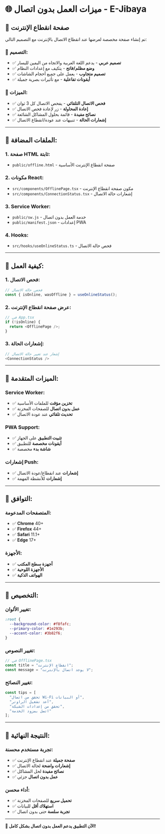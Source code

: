 # 🌐 ميزات العمل بدون اتصال - E-Jibaya

## 📱 **صفحة انقطاع الإنترنت**

تم إنشاء صفحة مخصصة لعرضها عند انقطاع الاتصال بالإنترنت مع التصميم التالي:

### 🎨 **التصميم:**
- ✅ **تصميم عربي** - يدعم اللغة العربية والاتجاه من اليمين لليسار
- ✅ **وضع مظلم/فاتح** - يتكيف مع إعدادات النظام
- ✅ **تصميم متجاوب** - يعمل على جميع أحجام الشاشات
- ✅ **أيقونات تفاعلية** - مع تأثيرات بصرية جميلة

### 🔧 **الميزات:**
- ✅ **فحص الاتصال التلقائي** - يفحص الاتصال كل 3 ثوان
- ✅ **إعادة المحاولة** - زر لإعادة فحص الاتصال
- ✅ **نصائح مفيدة** - قائمة بحلول المشاكل الشائعة
- ✅ **إشعارات الحالة** - تنبيهات عند عودة/انقطاع الاتصال

---

## 📁 **الملفات المضافة:**

### 1. **صفحة HTML ثابتة:**
- `public/offline.html` - صفحة انقطاع الإنترنت الأساسية

### 2. **مكونات React:**
- `src/components/OfflinePage.tsx` - مكون صفحة انقطاع الإنترنت
- `src/components/ConnectionStatus.tsx` - إشعارات حالة الاتصال

### 3. **Service Worker:**
- `public/sw.js` - خدمة العمل بدون اتصال
- `public/manifest.json` - إعدادات PWA

### 4. **Hooks:**
- `src/hooks/useOnlineStatus.ts` - فحص حالة الاتصال

---

## 🚀 **كيفية العمل:**

### **1. فحص الاتصال:**
```typescript
// فحص حالة الاتصال
const { isOnline, wasOffline } = useOnlineStatus();
```

### **2. عرض صفحة انقطاع الإنترنت:**
```typescript
// في App.tsx
if (!isOnline) {
  return <OfflinePage />;
}
```

### **3. إشعارات الحالة:**
```typescript
// إشعار عند تغيير حالة الاتصال
<ConnectionStatus />
```

---

## 🎯 **الميزات المتقدمة:**

### **Service Worker:**
- ✅ **تخزين مؤقت** للملفات الأساسية
- ✅ **عمل بدون اتصال** للصفحات المخزنة
- ✅ **تحديث تلقائي** عند عودة الاتصال

### **PWA Support:**
- ✅ **تثبيت التطبيق** على الجهاز
- ✅ **أيقونات مخصصة** للتطبيق
- ✅ **شاشة بدء** مخصصة

### **إشعارات Push:**
- ✅ **إشعارات** عند انقطاع/عودة الاتصال
- ✅ **إشعارات** للأنشطة المهمة

---

## 📱 **التوافق:**

### **المتصفحات المدعومة:**
- ✅ **Chrome** 40+
- ✅ **Firefox** 44+
- ✅ **Safari** 11.1+
- ✅ **Edge** 17+

### **الأجهزة:**
- ✅ **أجهزة سطح المكتب**
- ✅ **الأجهزة اللوحية**
- ✅ **الهواتف الذكية**

---

## 🔧 **التخصيص:**

### **تغيير الألوان:**
```css
:root {
  --background-color: #f8fafc;
  --primary-color: #1e293b;
  --accent-color: #3b82f6;
}
```

### **تغيير النصوص:**
```typescript
// في OfflinePage.tsx
const title = "انقطاع الإنترنت";
const message = "لا يوجد اتصال بالإنترنت";
```

### **تغيير النصائح:**
```typescript
const tips = [
  "تحقق من اتصال Wi-Fi أو البيانات",
  "أعد تشغيل الراوتر",
  "تحقق من إعدادات الشبكة",
  "اتصل بمزود الخدمة"
];
```

---

## 🎉 **النتيجة النهائية:**

### **تجربة مستخدم محسنة:**
- ✅ **صفحة جميلة** عند انقطاع الإنترنت
- ✅ **إشعارات واضحة** لحالة الاتصال
- ✅ **نصائح مفيدة** لحل المشاكل
- ✅ **عمل بدون اتصال** جزئي

### **أداء محسن:**
- ✅ **تحميل سريع** للصفحات المخزنة
- ✅ **استهلاك أقل** للبيانات
- ✅ **تجربة سلسة** حتى بدون اتصال

---

**🎯 الآن التطبيق يدعم العمل بدون اتصال بشكل كامل!**
